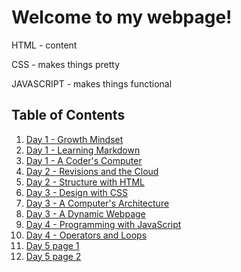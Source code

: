 
# Welcome to my webpage!

HTML - content

CSS - makes things pretty

JAVASCRIPT - makes things functional

## Table of Contents 

1. [Day 1 - Growth Mindset](growth-mindset.md)
2. [Day 1 - Learning Markdown](learning-markdown.md)
3. [Day 1 - A Coder's Computer](a-coder's-computer.md) 
4. [Day 2 - Revisions and the Cloud](revisions-and-cloud.md) 
5. [Day 2 - Structure with HTML](structure-with-HTML.md)
6. [Day 3 - Design with CSS](design-with-CSS.md)
7. [Day 3 - A Computer's Architecture](computer-architecture.md)
8. [Day 3 - A Dynamic Webpage](dynamic-webpage.md)
9. [Day 4 - Programming with JavaScript](programming-with-javascript.md)
10. [Day 4 - Operators and Loops](operators-and-loops.md)
11. [Day 5 page 1](day-5-1.md)
12. [Day 5 page 2](day-5-2.md)



